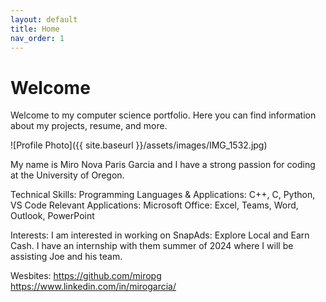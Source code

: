 ```yaml
---
layout: default
title: Home
nav_order: 1
---
```


# Welcome

Welcome to my computer science portfolio. Here you can find information about my projects, resume, and more.

![Profile Photo]({{ site.baseurl }}/assets/images/IMG_1532.jpg)

My name is Miro Nova Paris Garcia and I have a strong passion for coding at the University of Oregon.

Technical Skills:
Programming Languages & Applications: C++, C, Python, VS Code
Relevant Applications: Microsoft Office: Excel, Teams, Word, Outlook, PowerPoint

Interests:
I am interested in working on SnapAds: Explore Local and Earn Cash.
I have an internship with them summer of 2024 where I will be assisting Joe and his team.

Wesbites:
https://github.com/miropg 
https://www.linkedin.com/in/mirogarcia/ 
